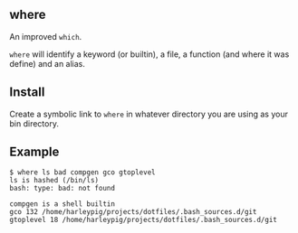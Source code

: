 ## where

An improved `which`.

`where` will identify a keyword (or builtin), a file, a function (and where it
was define) and an alias.

## Install

Create a symbolic link to `where` in whatever directory you are using as your bin directory.

## Example

```
$ where ls bad compgen gco gtoplevel
ls is hashed (/bin/ls)
bash: type: bad: not found

compgen is a shell builtin
gco 132 /home/harleypig/projects/dotfiles/.bash_sources.d/git
gtoplevel 18 /home/harleypig/projects/dotfiles/.bash_sources.d/git
```
